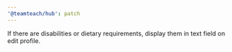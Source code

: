 ```yaml
---
'@teamteach/hub': patch
---
```


If there are disabilities or dietary requirements, display them in text field on edit profile.

